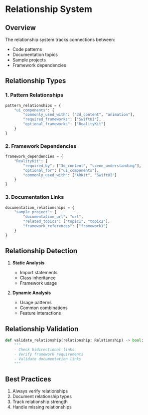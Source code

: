 # Relationship System

## Overview
The relationship system tracks connections between:
- Code patterns
- Documentation topics
- Sample projects
- Framework dependencies

## Relationship Types

### 1. Pattern Relationships
```python
pattern_relationships = {
    "ui_components": {
        "commonly_used_with": ["3d_content", "animation"],
        "required_frameworks": ["SwiftUI"],
        "optional_frameworks": ["RealityKit"]
    }
}
```

### 2. Framework Dependencies
```python
framework_dependencies = {
    "RealityKit": {
        "required_by": ["3d_content", "scene_understanding"],
        "optional_for": ["ui_components"],
        "commonly_used_with": ["ARKit", "SwiftUI"]
    }
}
```

### 3. Documentation Links
```python
documentation_relationships = {
    "sample_project": {
        "documentation_url": "url",
        "related_topics": ["topic1", "topic2"],
        "framework_references": ["framework1"]
    }
}
```

## Relationship Detection
1. **Static Analysis**
   - Import statements
   - Class inheritance
   - Framework usage

2. **Dynamic Analysis**
   - Usage patterns
   - Common combinations
   - Feature interactions

## Relationship Validation
```python
def validate_relationship(relationship: Relationship) -> bool:
    """
    - Check bidirectional links
    - Verify framework requirements
    - Validate documentation links
    """
```

## Best Practices
1. Always verify relationships
2. Document relationship types
3. Track relationship strength
4. Handle missing relationships 